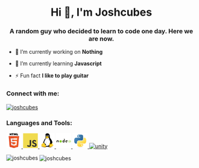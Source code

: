 <h1 align="center">Hi 👋, I'm Joshcubes</h1>
<h3 align="center">A random guy who decided to learn to code one day. Here we are now.</h3>

- 🔭 I’m currently working on **Nothing**

- 🌱 I’m currently learning **Javascript**

- ⚡ Fun fact **I like to play guitar**

<h3 align="left">Connect with me:</h3>
<p align="left">
<a href="https://www.youtube.com/channel/UCqPVBajCIs94Ui1ZQ_34L1g" target="blank"><img align="center" src="https://raw.githubusercontent.com/rahuldkjain/github-profile-readme-generator/master/src/images/icons/Social/youtube.svg" alt="joshcubes" height="30" width="40" /></a>
</p>

<h3 align="left">Languages and Tools:</h3>
<p align="left"> <a href="https://www.w3.org/html/" target="_blank" rel="noreferrer"> <img src="https://raw.githubusercontent.com/devicons/devicon/master/icons/html5/html5-original-wordmark.svg" alt="html5" width="40" height="40"/> </a> <a href="https://developer.mozilla.org/en-US/docs/Web/JavaScript" target="_blank" rel="noreferrer"> <img src="https://raw.githubusercontent.com/devicons/devicon/master/icons/javascript/javascript-original.svg" alt="javascript" width="40" height="40"/> </a> <a href="https://www.linux.org/" target="_blank" rel="noreferrer"> <img src="https://raw.githubusercontent.com/devicons/devicon/master/icons/linux/linux-original.svg" alt="linux" width="40" height="40"/> </a> <a href="https://nodejs.org" target="_blank" rel="noreferrer"> <img src="https://raw.githubusercontent.com/devicons/devicon/master/icons/nodejs/nodejs-original-wordmark.svg" alt="nodejs" width="40" height="40"/> </a> <a href="https://www.python.org" target="_blank" rel="noreferrer"> <img src="https://raw.githubusercontent.com/devicons/devicon/master/icons/python/python-original.svg" alt="python" width="40" height="40"/> </a> <a href="https://unity.com/" target="_blank" rel="noreferrer"> <img src="https://www.vectorlogo.zone/logos/unity3d/unity3d-icon.svg" alt="unity" width="40" height="40"/> </a> </p>

<p><img align="left" src="https://github-readme-stats.vercel.app/api/top-langs?username=joshcubes&show_icons=true&locale=en&layout=compact" alt="joshcubes" /></p>

<p>&nbsp;<img align="center" src="https://github-readme-stats.vercel.app/api?username=joshcubes&show_icons=true&locale=en" alt="joshcubes" /></p>

